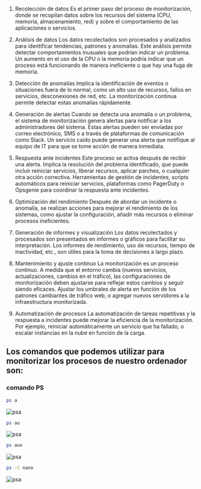 1. Recolección de datos
Es el primer paso del proceso de monitorización, donde se recopilan datos sobre los recursos del sistema (CPU, memoria, almacenamiento, red) y sobre el comportamiento de las aplicaciones o servicios.

2. Análisis de datos
Los datos recolectados son procesados y analizados para identificar tendencias, patrones y anomalías. Este análisis permite detectar comportamientos inusuales que podrían indicar un problema.
Un aumento en el uso de la CPU o la memoria podría indicar que un proceso está funcionando de manera ineficiente o que hay una fuga de memoria.

3. Detección de anomalías
Implica la identificación de eventos o situaciones fuera de lo normal, como un alto uso de recursos, fallos en servicios, desconexiones de red, etc. La monitorización continua permite detectar estas anomalías rápidamente.

4. Generación de alertas
Cuando se detecta una anomalía o un problema, el sistema de monitorización genera alertas para notificar a los administradores del sistema. Estas alertas pueden ser enviadas por correo electrónico, SMS o a través de plataformas de comunicación como Slack.
Un servicio caído puede generar una alerta que notifique al equipo de IT para que se tome acción de manera inmediata.

5. Respuesta ante incidentes
Este proceso se activa después de recibir una alerta. Implica la resolución del problema identificado, que puede incluir reiniciar servicios, liberar recursos, aplicar parches, o cualquier otra acción correctiva.
Herramientas de gestión de incidentes, scripts automáticos para reiniciar servicios, plataformas como PagerDuty o Opsgenie para coordinar la respuesta ante incidentes.

6. Optimización del rendimiento
Después de abordar un incidente o anomalía, se realizan acciones para mejorar el rendimiento de los sistemas, como ajustar la configuración, añadir más recursos o eliminar procesos ineficientes.

7. Generación de informes y visualización
Los datos recolectados y procesados son presentados en informes o gráficos para facilitar su interpretación. Los informes de rendimiento, uso de recursos, tiempo de inactividad, etc., son útiles para la toma de decisiones a largo plazo.

8. Mantenimiento y ajuste continuo
La monitorización es un proceso continuo. A medida que el entorno cambia (nuevos servicios, actualizaciones, cambios en el tráfico), las configuraciones de monitorización deben ajustarse para reflejar estos cambios y seguir siendo eficaces.
Ajustar los umbrales de alerta en función de los patrones cambiantes de tráfico web, o agregar nuevos servidores a la infraestructura monitorizada.

9. Automatización de procesos
La automatización de tareas repetitivas y la respuesta a incidentes puede mejorar la eficiencia de la monitorización. Por ejemplo, reiniciar automáticamente un servicio que ha fallado, o escalar instancias en la nube en función de la carga.

## Los comandos que podemos utilizar para monitorizar los procesos de nuestro ordenador son:

### comando PS


```bash	
ps a
```
![psa](img/img1.png)
```bash	
ps au
```
![psa](img/img2.png)
```bash	
ps aux
```
![psa](img/img3.png)
 ```bash
 ps -C nano
 ```
![psa](img/img4.png)
